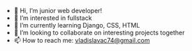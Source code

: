 - 👋 Hi, I’m junior web developer!
- 👀 I’m interested in fullstack
- 🌱 I’m currently learning Django, CSS, HTML
- 💞️ I’m looking to collaborate on interesting projects together
- 📫 How to reach me: vladislavac74@gmail.com

<!---
Vladislava05/Vladislava05 is a ✨ special ✨ repository because its `README.md` (this file) appears on your GitHub profile.
You can click the Preview link to take a look at your changes.
--->
